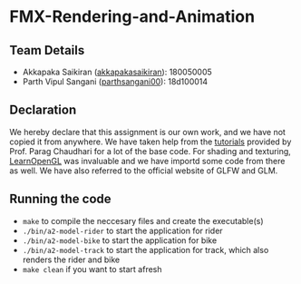 # FMX-Rendering-and-Animation

## Team Details
* Akkapaka Saikiran ([akkapakasaikiran](https://github.com/akkapakasaikiran)): 180050005
* Parth Vipul Sangani ([parthsangani00](https://github.com/parthsangani00)): 18d100014

## Declaration
We hereby declare that this assignment is our own work, and we have not copied it from anywhere. We have taken help from the
[tutorials](https://github.com/paragchaudhuri/cs475-tutorials) provided by Prof. Parag Chaudhari for a lot of the base code. 
For shading and texturing, [LearnOpenGL](https://learnopengl.com/Getting-started/) was invaluable and we have importd some code from there as well. 
We have also referred to the official website of GLFW and GLM.

## Running the code
- `make` to compile the neccesary files and create the executable(s) 
- `./bin/a2-model-rider` to start the application for rider
- `./bin/a2-model-bike` to start the application for bike
- `./bin/a2-model-track` to start the application for track, which also renders the rider and bike
- `make clean` if you want to start afresh